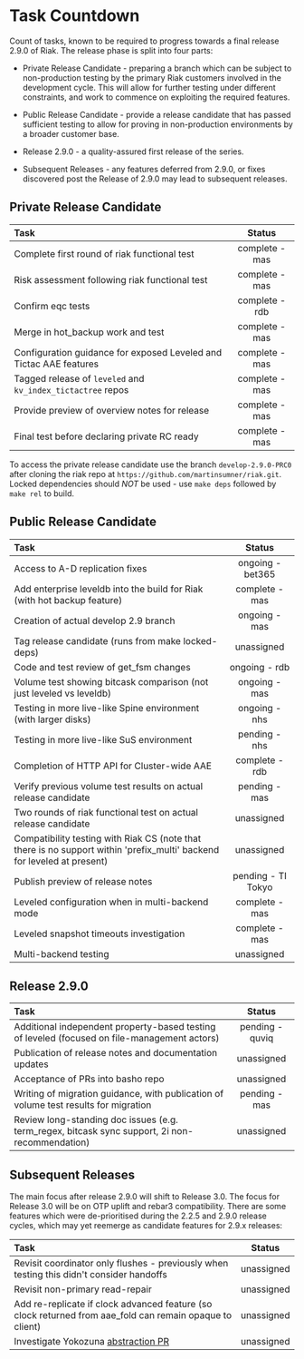 # Task Countdown

Count of tasks, known to be required to progress towards a final release 2.9.0 of Riak.  The release phase is split into four parts:

- Private Release Candidate - preparing a branch which can be subject to non-production testing by the primary Riak customers involved in the development cycle.  This will allow for further testing under different constraints, and work to commence on exploiting the required features.

- Public Release Candidate - provide a release candidate that has passed sufficient testing to allow for proving in non-production environments by a broader customer base.

- Release 2.9.0 - a quality-assured first release of the series.

- Subsequent Releases - any features deferred from 2.9.0, or fixes discovered post the Release of 2.9.0 may lead to subsequent releases.


## Private Release Candidate


Task | Status
:-------------------------|:-------------------------:
Complete first round of riak functional test | complete - mas
Risk assessment following riak functional test | complete - mas
Confirm eqc tests | complete - rdb
Merge in hot_backup work and test | complete - mas
Configuration guidance for exposed Leveled and Tictac AAE features | complete - mas
Tagged release of `leveled` and `kv_index_tictactree` repos | complete - mas
Provide preview of overview notes for release | complete - mas
Final test before declaring private RC ready | complete - mas

To access the private release candidate use the branch `develop-2.9.0-PRC0` after cloning the riak repo at `https://github.com/martinsumner/riak.git`.  Locked dependencies should *NOT* be used - use `make deps` followed by `make rel` to build.


## Public Release Candidate

Task | Status
:-------------------------|:-------------------------:
Access to A-D replication fixes | ongoing - bet365
Add enterprise leveldb into the build for Riak (with hot backup feature) | complete - mas
Creation of actual develop 2.9 branch | ongoing - mas
Tag release candidate (runs from make locked-deps) | unassigned
Code and test review of get_fsm changes | ongoing - rdb
Volume test showing bitcask comparison (not just leveled vs leveldb) | ongoing - mas
Testing in more live-like Spine environment (with larger disks) | ongoing - nhs
Testing in more live-like SuS environment | pending - nhs
Completion of HTTP API for Cluster-wide AAE | complete - rdb
Verify previous volume test results on actual release candidate | pending - mas
Two rounds of riak functional test on actual release candidate | unassigned
Compatibility testing with Riak CS (note that there is no support within 'prefix_multi' backend for leveled at present) | unassigned
Publish preview of release notes | pending - TI Tokyo
Leveled configuration when in multi-backend mode | complete - mas
Leveled snapshot timeouts investigation | complete - mas
Multi-backend testing | unassigned

## Release 2.9.0

Task | Status
:-------------------------|:-------------------------:|
Additional independent property-based testing of leveled (focused on file-management actors) | pending - quviq
Publication of release notes and documentation updates |  unassigned
Acceptance of PRs into basho repo | unassigned
Writing of migration guidance, with publication of volume test results for migration | pending - mas
Review long-standing doc issues (e.g. term_regex, bitcask sync support, 2i non-recommendation) | unassigned


## Subsequent Releases

The main focus after release 2.9.0 will shift to Release 3.0.  The focus for Release 3.0 will be on OTP uplift and rebar3 compatibility.  There are some features which were de-prioritised during the 2.2.5 and 2.9.0 release cycles, which may yet reemerge as candidate features for 2.9.x releases:

Task | Status
:-------------------------|:-------------------------:|
Revisit coordinator only flushes - previously when testing this didn't consider handoffs | unassigned
Revisit non-primary read-repair | unassigned
Add re-replicate if clock advanced feature (so clock returned from aae_fold can remain opaque to client) | unassigned
Investigate Yokozuna [abstraction PR](https://github.com/basho/riak_kv/pull/1571) | unassigned
